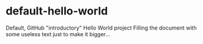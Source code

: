 # default-hello-world
Default, GitHub "introductory" Hello World project
Filling the document with some useless text just to make it bigger...
